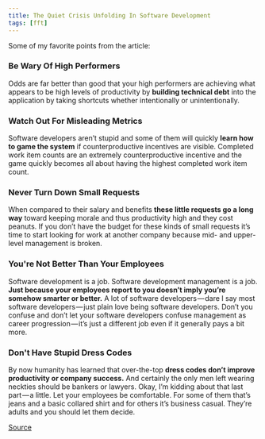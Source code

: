 ```yaml
---
title: The Quiet Crisis Unfolding In Software Development
tags: [fft]
---
```


Some of my favorite points from the article:

### Be Wary Of High Performers
Odds are far better than good that your high performers are achieving what appears to be high levels of productivity by **building technical debt** into the application by taking shortcuts whether intentionally or unintentionally. 

### Watch Out For Misleading Metrics
Software developers aren’t stupid and some of them will quickly **learn how to game the system** if counterproductive incentives are visible. Completed work item counts are an extremely counterproductive incentive and the game quickly becomes all about having the highest completed work item count.

### Never Turn Down Small Requests
When compared to their salary and benefits **these little requests go a long way** toward keeping morale and thus productivity high and they cost peanuts. If you don’t have the budget for these kinds of small requests it’s time to start looking for work at another company because mid- and upper-level management is broken.

### You're Not Better Than Your Employees
Software development is a job. Software development management is a job. **Just because your employees report to you doesn’t imply you’re somehow smarter or better.** A lot of software developers — dare I say most software developers — just plain love being software developers. Don’t you confuse and don’t let your software developers confuse management as career progression — it’s just a different job even if it generally pays a bit more.

### Don't Have Stupid Dress Codes
By now humanity has learned that over-the-top **dress codes don’t improve productivity or company success.** And certainly the only men left wearing neckties should be bankers or lawyers. Okay, I’m kidding about that last part — a little. Let your employees be comfortable. For some of them that’s jeans and a basic collared shirt and for others it’s business casual. They’re adults and you should let them decide.

[Source](https://medium.com/@billjordan1/the-quiet-crisis-unfolding-in-software-development-cffbdafbf450)